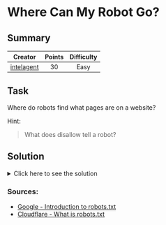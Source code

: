 # Where Can My Robot Go?

## Summary

Creator | Points| Difficulty
:--------: | :--------: | :--------:
[intelagent](https://ctflearn.com/user/intelagent) | 30 | Easy

## Task

Where do robots find what pages are on a website?

Hint:

<blockquote>What does disallow tell a robot?</blockquote>

## Solution

<details><summary>Click here to see the solution</summary>

<blockquote>Where do robots find what pages are on a website?</blockquote>

This hints to the robots.txt file used by browsers to identify files which URLs a search engine can access on your site. This is used mainly to avoid overloading your site with requests. If you want to know more about the robots.txt file here's an [Introduction to robots.txt](https://developers.google.com/search/docs/advanced/robots/intro) by Google.

The robots.txt file for any given website can typically be viewed by typing the full URL for the homepage and then adding /robots.txt. So if we go to the robots.txt file on the CTFlearn website we see the following:

![robots_txt_ctflearn](robots_txt_ctflearn.png)

### User-agent: *

Any person or program active on the Internet will have a "user agent," or an assigned name. CTFlearn has included "User-agent: *" in the robots.txt file. The asterisk represents a "wild card" user agent, and it means the instructions apply to every bot, not any specific bot.

### Disallow

The Disallow command is the most common in the robots exclusion protocol. It tells bots not to access the webpage or set of webpages that come after the command. In our case we see a HTML file was put in the robots.txt file. What happens if we put it behind ctflearn.com?

![robots_txt_ctflearn_disallow](robots_txt_ctflearn_disallow.png)

We got the flag! Yeah! So now all you have to do is to copy and insert the flag into the flag box.

***Don't forget to rate the challenge! :)***
</details>

### Sources:

* [Google - Introduction to robots.txt](https://developers.google.com/search/docs/advanced/robots/intro)
* [Cloudflare - What is robots.txt](https://www.cloudflare.com/learning/bots/what-is-robots.txt/)